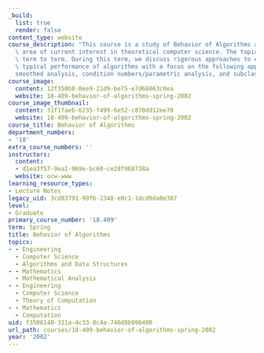 ```yaml
---
_build:
  list: true
  render: false
content_type: website
course_description: "This course is a study of Behavior of Algorithms and covers an\
  \ area of current interest in theoretical computer science. The topics vary from\
  \ term to term. During this term, we discuss rigorous approaches to explaining the\
  \ typical performance of algorithms with a focus on the following approaches:\_\
  smoothed analysis, condition numbers/parametric analysis, and subclassing inputs.\n"
course_image:
  content: 12f350b8-0ee9-21d9-be75-e7d68063c0ea
  website: 18-409-behavior-of-algorithms-spring-2002
course_image_thumbnail:
  content: 31f1faeb-6235-f499-6e52-c870dd12ee70
  website: 18-409-behavior-of-algorithms-spring-2002
course_title: Behavior of Algorithms
department_numbers:
- '18'
extra_course_numbers: ''
instructors:
  content:
  - d1ea3f57-9ea1-969e-bc60-ce28f968738a
  website: ocw-www
learning_resource_types:
- Lecture Notes
legacy_uid: 3cd83791-99f6-2348-e0c1-1dcd9da0e387
level:
- Graduate
primary_course_number: '18.409'
term: Spring
title: Behavior of Algorithms
topics:
- - Engineering
  - Computer Science
  - Algorithms and Data Structures
- - Mathematics
  - Mathematical Analysis
- - Engineering
  - Computer Science
  - Theory of Computation
- - Mathematics
  - Computation
uid: f3506140-311a-4c33-8c4a-746d8b996400
url_path: courses/18-409-behavior-of-algorithms-spring-2002
year: '2002'
---
```

